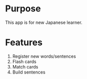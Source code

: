 # Purpose

This app is for new Japanese learner.

# Features

1. Register new words/sentences
2. Flash cards
3. Match cards
4. Build sentences
